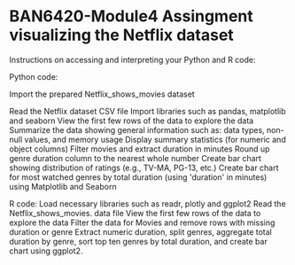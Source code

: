 # BAN6420-Module4 Assingment visualizing the Netflix dataset
Instructions on accessing and interpreting your Python and R code:

Python code:

Import the prepared Netflix_shows_movies dataset

Read the Netflix dataset CSV file
Import libraries such as pandas, matplotlib and seaborn
View the first few rows of the data to explore the data
Summarize the data showing general information such as: data types, non-null values, and memory usage
Display summary statistics (for numeric and object columns)
Filter movies and extract duration in minutes
Round up genre duration column to the nearest whole number
Create bar chart showing distribution of ratings (e.g., TV-MA, PG-13, etc.)
Create bar chart for most watched genres by total duration (using 'duration' in minutes) using Matplotlib and Seaborn

R code:
Load necessary libraries such as readr, plotly and ggplot2
Read the Netflix_shows_movies. data file
View the first few rows of the data to explore the data
Filter the data for Movies and remove rows with missing duration or genre
Extract numeric duration, split genres, aggregate total duration by genre, sort top ten genres by total duration, and create bar chart using ggplot2.
